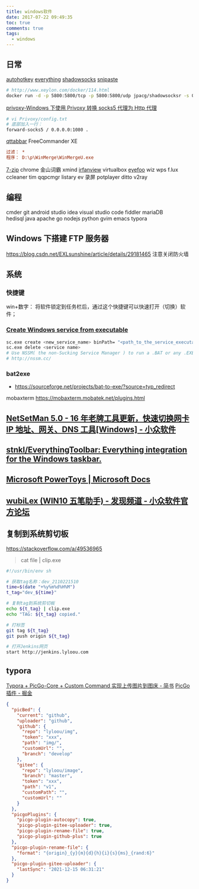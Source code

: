 ```yaml
---
title: windows软件
date: 2017-07-22 09:49:35
toc: true
comments: true
tags:
  - windows
---
```


## 日常

[autohotkey](https://autohotkey.com/)
[everything](https://www.voidtools.com/)
[shadowsocks](https://github.com/shadowsocks)
[snipaste](https://zh.snipaste.com/)

```sh
# http://www.xeylon.com/docker/114.html
docker run -d -p 5800:5800/tcp -p 5800:5800/udp jpacg/shadowsocksr -s 0.0.0.0 -p 5800 -k 密码 -m aes-256-cfb
```

[privoxy-Windows 下使用 Privoxy 转换 socks5 代理为 Http 代理](https://tzrgaga.github.io/2017/04/12/forward-socks-by-privoxy/)

```sh
# vi Privoxy/config.txt
# 底部加入一行：
forward-socks5 / 0.0.0.0:1080 .
```

[qttabbar](https://sourceforge.net/projects/qttabbar/files/)
FreeCommander XE

```ini
过滤： *
程序： D:\p\WinMerge\WinMergeU.exe
```

[7-zip](http://www.7-zip.org/)
chrome
金山词霸
xmind
[irfanview](http://www.irfanview.com/)
virtualbox
[eyefoo](http://eyefoo.com/)
wiz
wps
f.lux
ccleaner
tim
qqpcmgr
listary
ev 录屏
potplayer
ditto
v2ray

## 编程

cmder
git
android studio
idea
visual studio code
fiddler
mariaDB  
hedisql
java
apache
go
nodejs
python
gvim
emacs
typora

## Windows 下搭建 FTP 服务器

https://blog.csdn.net/EXLsunshine/article/details/29181465
注意关闭防火墙

## 系统

### 快捷键

win+数字： 将软件锁定到任务栏后，通过这个快捷键可以快速打开（切换）软件；

### [Create Windows service from executable](https://stackoverflow.com/questions/3582108/create-windows-service-from-executable)

```bash
sc.exe create <new_service_name> binPath= "<path_to_the_service_executable>"
sc.exe delete <service name>
# Use NSSM( the non-Sucking Service Manager ) to run a .BAT or any .EXE file as a service.
# http://nssm.cc/
```

### bat2exe

- https://sourceforge.net/projects/bat-to-exe/?source=typ_redirect

mobaxterm
https://mobaxterm.mobatek.net/plugins.html

## [NetSetMan 5.0 - 16 年老牌工具更新，快速切换网卡 IP 地址、网关、DNS 工具[Windows] - 小众软件](https://www.appinn.com/netsetman-5/)

## [stnkl/EverythingToolbar: Everything integration for the Windows taskbar.](https://github.com/stnkl/EverythingToolbar)

## [Microsoft PowerToys | Microsoft Docs](https://docs.microsoft.com/zh-cn/windows/powertoys/)

## [wubiLex (WIN10 五笔助手) - 发现频道 - 小众软件官方论坛](https://meta.appinn.net/t/topic/15637)

## 复制到系统剪切板

https://stackoverflow.com/a/49536965

> cat file | clip.exe

```sh
#!/usr/bin/env sh

# 获取tag名称：dev_2110221510
time=$(date "+%y%m%d%H%M")
t_tag="dev_${time}"

# 复制tag到系统剪切板
echo ${t_tag} | clip.exe
echo "TAG: ${t_tag} copied."

# 打标签
git tag ${t_tag}
git push origin ${t_tag}

# 打开Jenkins网页
start http://jenkins.lyloou.com

```

## typora

[Typora + PicGo-Core + Custom Command 实现上传图片到图床 - 简书](https://www.jianshu.com/p/d7bf3f9da6db)
[PicGo 插件 - 掘金](https://juejin.cn/post/6990295227915468831)

```json
{
  "picBed": {
    "current": "github",
    "uploader": "github",
    "github": {
      "repo": "lyloou/img",
      "token": "xxx",
      "path": "img/",
      "customUrl": "",
      "branch": "develop"
    },
    "gitee": {
      "repo": "lyloou/image",
      "branch": "master",
      "token": "xxx",
      "path": "v1",
      "customPath": "",
      "customUrl": ""
    }
  },
  "picgoPlugins": {
    "picgo-plugin-autocopy": true,
    "picgo-plugin-gitee-uploader": true,
    "picgo-plugin-rename-file": true,
    "picgo-plugin-github-plus": true
  },
  "picgo-plugin-rename-file": {
    "format": "{origin}_{y}{m}{d}{h}{i}{s}{ms}_{rand:6}"
  },
  "picgo-plugin-gitee-uploader": {
    "lastSync": "2021-12-15 06:31:21"
  }
}
```
